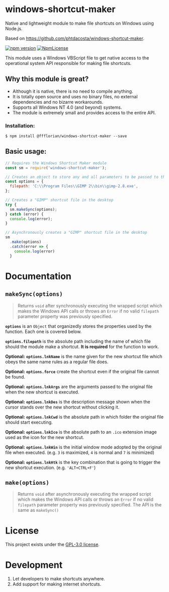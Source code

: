 # windows-shortcut-maker

Native and lightweight module to make file shortcuts on Windows using Node.js.

Based on https://github.com/phtdacosta/windows-shortcut-maker.

[![npm version](https://img.shields.io/npm/v/@ffflorian/windows-shortcut-maker.svg)](https://www.npmjs.com/package/@ffflorian/windows-shortcut-maker) [![NpmLicense](https://img.shields.io/npm/l/@ffflorian/windows-shortcut-maker.svg)](https://www.npmjs.com/package/@ffflorian/windows-shortcut-maker)

This module uses a Windows VBScript file to get native access to the operational system API responsible for making file shortcuts.

## Why this module is great?

- Although it is native, there is no need to compile anything.
- It is totally open source and uses no binary files, no external dependencies and no bizarre workarounds.
- Supports all Windows NT 4.0 (and beyond) systems.
- The module is extremely small and provides access to the entire API.

### Installation:

```
$ npm install @ffflorian/windows-shortcut-maker --save
```

## Basic usage:

```js
// Requires the Windows Shortcut Maker module
const sm = require('windows-shortcut-maker');

// Creates an object to store any and all parameters to be passed to the Windows API
const options = {
  filepath: 'C:\\Program Files\\GIMP 2\\bin\\gimp-2.8.exe',
};

// Creates a "GIMP" shortcut file in the desktop
try {
  sm.makeSync(options);
} catch (error) {
  console.log(error);
}

// Asynchronously creates a "GIMP" shortcut file in the desktop
sm
  .make(options)
  .catch(error => {
    console.log(error)
  }
```

# Documentation

## `makeSync(options)`

> Returns `void` after synchronously executing the wrapped script which makes the Windows API calls or throws an `Error` if no valid `filepath` parameter property was previously specified.

**`options`** is an `Object` that organizedly stores the properties used by the function. Each one is covered below.

**`options.filepath`** is the absolute path including the name of which file should the module make a shortcut. **It is required** for the function to work.

**Optional:** **`options.lnkName`** is the name given for the new shortcut file which obeys the same name rules as a regular file does.

**Optional:** **`options.force`** create the shortcut even if the original file cannot be found.

**Optional:** **`options.lnkArgs`** are the arguments passed to the original file when the new shortcut is executed.

**Optional:** **`options.lnkDes`** is the description message shown when the cursor stands over the new shortcut without clicking it.

**Optional:** **`options.lnkCwd`** is the absolute path in which folder the original file should start executing.

**Optional:** **`options.lnkIco`** is the absolute path to an `.ico` extension image used as the icon for the new shortcut.

**Optional:** **`options.lnkWin`** is the initial window mode adopted by the original file when executed. (e.g. `3` is maximized, `4` is normal and `7` is minimized)

**Optional:** **`options.lnkHtk`** is the key combination that is going to trigger the new shortcut execution. (e.g. `'ALT+CTRL+F'`)

## `make(options)`

> Returns `void` after asynchronously executing the wrapped script which makes the Windows API calls or throws an `Error` if no valid `filepath` parameter property was previously specified.
> The API is the same as `makeSync()`

# License

This project exists under the [GPL-3.0 license](LICENSE).

# Development

1. Let developers to make shortcuts anywhere.
2. Add support for making internet shortcuts.
